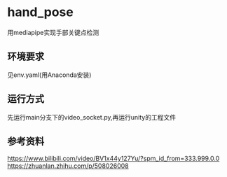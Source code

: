 # hand_pose
用mediapipe实现手部关键点检测
##  环境要求
  见env.yaml(用Anaconda安装)
##  运行方式
  先运行main分支下的video_socket.py,再运行unity的工程文件
##  参考资料
  https://www.bilibili.com/video/BV1x44y127Yu/?spm_id_from=333.999.0.0  
  https://zhuanlan.zhihu.com/p/508026008

